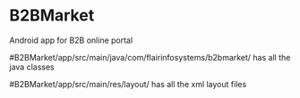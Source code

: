 # B2BMarket
Android app for B2B online portal

#B2BMarket/app/src/main/java/com/flairinfosystems/b2bmarket/
has all the java classes

#B2BMarket/app/src/main/res/layout/
has all the xml layout files
